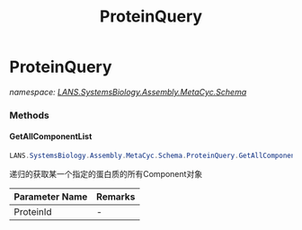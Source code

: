 ﻿---
title: ProteinQuery
---

# ProteinQuery
_namespace: [LANS.SystemsBiology.Assembly.MetaCyc.Schema](N-LANS.SystemsBiology.Assembly.MetaCyc.Schema.html)_



### Methods

#### GetAllComponentList
```csharp
LANS.SystemsBiology.Assembly.MetaCyc.Schema.ProteinQuery.GetAllComponentList(System.String)
```
递归的获取某一个指定的蛋白质的所有Component对象

|Parameter Name|Remarks|
|--------------|-------|
|ProteinId|-|





